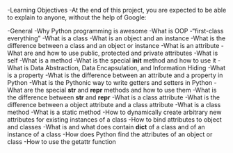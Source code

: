 -Learning Objectives
-At the end of this project, you are expected to be able to explain to anyone, without the help of Google:

-General
-Why Python programming is awesome
-What is OOP
-“first-class everything”
-What is a class
-What is an object and an instance
-What is the difference between a class and an object or instance
-What is an attribute
-What are and how to use public, protected and private attributes
-What is self
-What is a method
-What is the special __init__ method and how to use it
-What is Data Abstraction, Data Encapsulation, and Information Hiding
-What is a property
-What is the difference between an attribute and a property in Python
-What is the Pythonic way to write getters and setters in Python
-What are the special __str__ and __repr__ methods and how to use them
-What is the difference between __str__ and __repr__
-What is a class attribute
-What is the difference between a object attribute and a class attribute
-What is a class method
-What is a static method
-How to dynamically create arbitrary new attributes for existing instances of a class
-How to bind attributes to object and classes
-What is and what does contain __dict__ of a class and of an instance of a class
-How does Python find the attributes of an object or class
-How to use the getattr function

